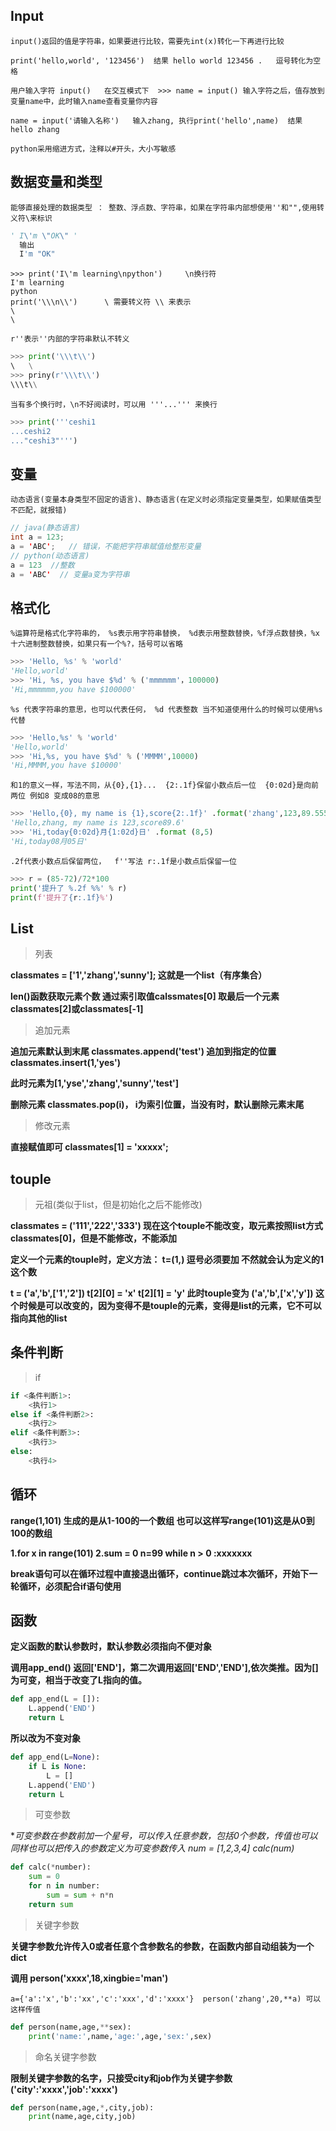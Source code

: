 
## Input
`input()返回的值是字符串，如果要进行比较，需要先int(x)转化一下再进行比较`

`print('hello,world', '123456')  结果 hello world 123456 .   逗号转化为空格`

`用户输入字符 input()   在交互模式下  >>> name = input() 输入字符之后，值存放到变量name中，此时输入name查看变量你内容`

`name = input('请输入名称')   输入zhang, 执行print('hello',name)  结果 hello zhang`

`python采用缩进方式，注释以#开头，大小写敏感`

## 数据变量和类型

`能够直接处理的数据类型 ： 整数、浮点数、字符串，如果在字符串内部想使用''和"",使用转义符\来标识`
```python
' I\'m \"OK\" '
  输出
  I'm "OK"
```
```
>>> print('I\'m learning\npython')     \n换行符
I'm learning
python
print('\\\n\\')      \ 需要转义符 \\ 来表示
\
\
```
`r''表示''内部的字符串默认不转义`
```python
>>> print('\\\t\\')
\   \
>>> priny(r'\\\t\\')
\\\t\\
```
`当有多个换行时，\n不好阅读时，可以用 '''...''' 来换行`
```python
>>> print('''ceshi1
...ceshi2
..."ceshi3"''')
```
## 变量
`动态语言(变量本身类型不固定的语言)、静态语言(在定义时必须指定变量类型，如果赋值类型不匹配，就报错)`
```java
// java(静态语言)
int a = 123;    
a = 'ABC';   // 错误，不能把字符串赋值给整形变量
// python(动态语言)
a = 123  //整数
a = 'ABC'  // 变量a变为字符串 
```
## 格式化
`%运算符是格式化字符串的， %s表示用字符串替换， %d表示用整数替换，%f浮点数替换，%x十六进制整数替换，如果只有一个%?，括号可以省略`
```python
>>> 'Hello, %s' % 'world'
'Hello,world'
>>> 'Hi, %s, you have $%d' % ('mmmmmm'，100000)
'Hi,mmmmmm,you have $100000'
```

`%s 代表字符串的意思，也可以代表任何， %d 代表整数 当不知道使用什么的时候可以使用%s代替`
```python
>>> 'Hello,%s' % 'world'     
'Hello,world'
>>> 'Hi,%s, you have $%d' % ('MMMM',10000)    
'Hi,MMMM,you have $10000'
```
`和1的意义一样，写法不同，从{0},{1}...  {2:.1f}保留小数点后一位  {0:02d}是向前两位 例如8 变成08的意思`
```python
>>> 'Hello,{0}, my name is {1},score{2:.1f}' .format('zhang',123,89.5555541)
'Hello,zhang, my name is 123,score89.6'
>>> 'Hi,today{0:02d}月{1:02d}日' .format (8,5)
'Hi,today08月05日'
```
`.2f代表小数点后保留两位，  f''写法 r:.1f是小数点后保留一位`
```python
>>> r = (85-72)/72*100
print('提升了 %.2f %%' % r)       
print(f'提升了{r:.1f}%')         
```
## List
> 列表

**classmates = ['1','zhang','sunny'];  这就是一个list（有序集合）**

**len()函数获取元素个数  通过索引取值calssmates[0] 取最后一个元素classmates[2]或classmates[-1]**

> 追加元素

**追加元素默认到末尾 classmates.append('test')  追加到指定的位置 classmates.insert(1,'yes')**

**此时元素为[1,'yse','zhang','sunny','test']**

**删除元素 classmates.pop(i)， i为索引位置，当没有时，默认删除元素末尾**

> 修改元素

**直接赋值即可 classmates[1] = 'xxxxx';**

## touple
> 元祖(类似于list，但是初始化之后不能修改)

**classmates = ('111','222','333') 现在这个touple不能改变，取元素按照list方式 classmates[0]，但是不能修改，不能添加**

**定义一个元素的touple时，定义方法： t=(1,) 逗号必须要加 不然就会认为定义的1这个数**

**t = ('a','b',['1','2'])  t[2][0] = 'x' t[2][1] = 'y'  此时touple变为 ('a','b',['x','y']) 这个时候是可以改变的，因为变得不是touple的元素，变得是list的元素，它不可以指向其他的list**

## 条件判断
> if 

```python
if <条件判断1>:
    <执行1>
else if <条件判断2>:
    <执行2>
elif <条件判断3>:
    <执行3>
else:
    <执行4>
```

## 循环
**range(1,101) 生成的是从1-100的一个数组 也可以这样写range(101)这是从0到100的数组**

**1.for x in range(101)  2.sum = 0 n=99 while n > 0 :xxxxxxx**

**break语句可以在循环过程中直接退出循环，continue跳过本次循环，开始下一轮循环，必须配合if语句使用**

## 函数
**定义函数的默认参数时，默认参数必须指向不便对象**

**调用app_end() 返回['END']，第二次调用返回['END','END'],依次类推。因为[]为可变，相当于改变了L指向的值。**
```python
def app_end(L = []):
    L.append('END')
    return L
```
**所以改为不变对象**
```python
def app_end(L=None):
    if L is None:
        L = []
    L.append('END')
    return L
```
> 可变参数

**可变参数在参数前加一个星号，可以传入任意参数，包括0个参数，传值也可以 同样也可以把传入的参数定义为可变参数传入 num = [1,2,3,4] calc(*num)**

```python
def calc(*number):
    sum = 0
    for n in number:
        sum = sum + n*n
    return sum
```
> 关键字参数

**关键字参数允许传入0或者任意个含参数名的参数，在函数内部自动组装为一个dict**

**调用 person('xxxx',18,xingbie='man')**

`a={'a':'x','b':'xx','c':'xxx','d':'xxxx'}  person('zhang',20,**a) 可以这样传值`
```python
def person(name,age,**sex):
    print('name:',name,'age:',age,'sex:',sex)
```
> 命名关键字参数

**限制关键字参数的名字，只接受city和job作为关键字参数('city':'xxxx','job':'xxxx')**
```python
def person(name,age,*,city,job):
    print(name,age,city,job)
```
